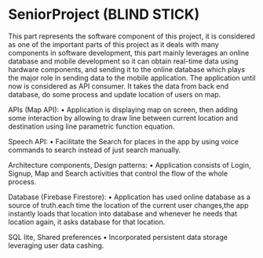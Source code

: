 # SeniorProject (BLIND STICK)
This part represents the software component  of this project, it is considered as one of the important parts of this project as it deals  with many components in software development, this part mainly leverages an online database and mobile development so it can obtain real-time data using hardware components, and sending it to the online database which plays the major role in sending data to the mobile application.
The application until now is considered as API consumer. It takes the data from back end database, do some process and update location of users on map.

APIs (Map API):
• Application is displaying map on screen, then adding some interaction by allowing to draw line between current location and destination using line parametric function equation.

Speech API:
• Facilitate the Search for places in the app by using voice commands to search instead of just search manually.

Architecture components, Design patterns:
• Application consists of Login, Signup, Map and Search activities that control the flow of the whole process.
 
Database (Firebase Firestore):
• Application has used online database as a source of truth.each time the location of the current user changes,the app instantly loads that location into database
and whenever he needs that location again, it asks database for that location.

SQL lite, Shared preferences
• Incorporated persistent data storage leveraging user data cashing.

